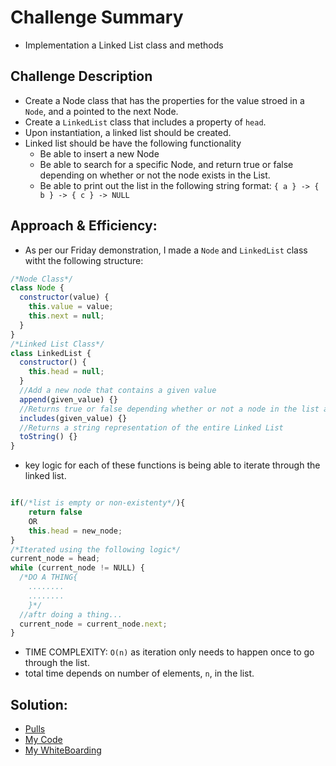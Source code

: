 # Challenge Summary

- Implementation a Linked List class and methods

## Challenge Description

- Create a Node class that has the properties for the value stroed in a `Node`, and a pointed to the next Node.
- Create a `LinkedList` class that includes a property of `head`.
- Upon instantiation, a linked list should be created.
- Linked list should be have the following functionality
  - Be able to insert a new Node
  - Be able to search for a specific Node, and return true or false depending on whether or not the node exists in the List.
  - Be able to print out the list in the following string format: `{ a } -> { b } -> { c } -> NULL`

## Approach & Efficiency:

- As per our Friday demonstration, I made a `Node` and `LinkedList` class witht the following structure:

```javascript
/*Node Class*/
class Node {
  constructor(value) {
    this.value = value;
    this.next = null;
  }
}
/*Linked List Class*/
class LinkedList {
  constructor() {
    this.head = null;
  }
  //Add a new node that contains a given value
  append(given_value) {}
  //Returns true or false depending whether or not a node in the list alreadt includes a given_value
  includes(given_value) {}
  //Returns a string representation of the entire Linked List
  toString() {}
}
```

- key logic for each of these functions is being able to iterate through the linked list.

```javascript

if(/*list is empty or non-existenty*/){
    return false
    OR
    this.head = new_node;
}
/*Iterated using the following logic*/
current_node = head;
while (current_node != NULL) {
  /*DO A THING{
    ........
    ........
    }*/
  //aftr doing a thing...
  current_node = current_node.next;
}
```


- TIME COMPLEXITY: `O(n)` as iteration only needs to happen once to go through the list.
- total time depends on number of elements, `n`, in the list.

## Solution:

- [Pulls](https://github.com/nacerillo/data-structures-and-algorithms-/pull/18)
- [My Code](https://github.com/nacerillo/data-structures-and-algorithms-/blob/linked-list/javascript/linked-list)
- [My WhiteBoarding](https://github.com/nacerillo/data-structures-and-algorithms-/blob/linked-list/javascript/linked-list/assets/7222E3D2-BD2E-4CBC-B760-CDF5765C8396.jpeg)
